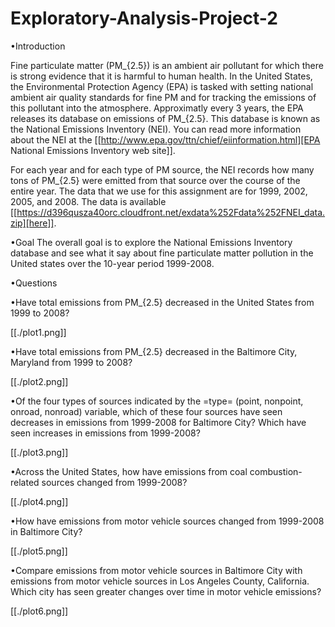 # Exploratory-Analysis-Project-2

•Introduction

Fine particulate matter (PM_{2.5}) is an ambient air pollutant for which there is strong evidence that it is harmful to human health. In the United States, the Environmental Protection Agency (EPA) is tasked with setting national ambient air quality standards for fine PM and for tracking the emissions of this pollutant into the atmosphere. Approximatly every 3 years, the EPA releases its database on emissions of PM_{2.5}. This database is known as the National Emissions Inventory (NEI). You can read more information about the NEI at the [[http://www.epa.gov/ttn/chief/eiinformation.html][EPA National Emissions Inventory web site]].

For each year and for each type of PM source, the NEI records how many tons of PM_{2.5} were emitted from that source over the course of the entire year. The data that we use for this assignment are for 1999, 2002, 2005, and 2008. The data is available [[https://d396qusza40orc.cloudfront.net/exdata%252Fdata%252FNEI_data.zip][here]].

•Goal The overall goal is to explore the National Emissions Inventory database and see what it say about fine particulate matter pollution in the United states over the 10-year period 1999-2008.


•Questions


•Have total emissions from PM_{2.5} decreased in the United States from 1999 to 2008?

[[./plot1.png]]


•Have total emissions from PM_{2.5} decreased in the Baltimore City, Maryland from 1999 to 2008?

[[./plot2.png]]


•Of the four types of sources indicated by the =type= (point, nonpoint, onroad, nonroad) variable, which of these four sources have seen decreases in emissions from 1999-2008 for Baltimore City? Which have seen increases in emissions from 1999-2008? 

[[./plot3.png]]


•Across the United States, how have emissions from coal combustion-related sources changed from 1999-2008?

[[./plot4.png]]


•How have emissions from motor vehicle sources changed from 1999-2008 in Baltimore City?

[[./plot5.png]]


•Compare emissions from motor vehicle sources in Baltimore City with emissions from motor vehicle sources in Los Angeles County, California. Which city has seen greater changes over time in motor vehicle emissions?

[[./plot6.png]]


